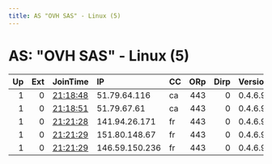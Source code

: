 ```yaml
---
title: AS "OVH SAS" - Linux (5)
---
```


# AS: "OVH SAS" - Linux (5)

|   Up |   Ext | JoinTime                                                                                              | IP             | CC   |   ORp |   Dirp | Version   | Contact              | Nickname   |   eFamMembers |
|-----:|------:|:------------------------------------------------------------------------------------------------------|:---------------|:-----|------:|-------:|:----------|:---------------------|:-----------|--------------:|
|    1 |     0 | [21:18:48](https://nusenu.github.io/OrNetStats/w/relay/DBEE515FA7425E32D01BD69A3701FBC8081715C0.html) | 51.79.64.116   | ca   |   443 |      0 | 0.4.6.9   | plcnk@protonmail.com | PLCNK05    |             5 |
|    1 |     0 | [21:18:51](https://nusenu.github.io/OrNetStats/w/relay/7E86FDBD097B538DEB39A4FC46ABF0CDFD6948F6.html) | 51.79.67.61    | ca   |   443 |      0 | 0.4.6.9   | plcnk@protonmail.com | PLCNK04    |             5 |
|    1 |     0 | [21:21:28](https://nusenu.github.io/OrNetStats/w/relay/84E15024AFB044E99CFBC7023AC7CB47C168E110.html) | 141.94.26.171  | fr   |   443 |      0 | 0.4.6.9   | plcnk@protonmail.com | PLCNK02    |             5 |
|    1 |     0 | [21:21:29](https://nusenu.github.io/OrNetStats/w/relay/54714E6A316B5295CE099BD881F60F220DAC4FD1.html) | 151.80.148.67  | fr   |   443 |      0 | 0.4.6.9   | plcnk@protonmail.com | PLCNK03    |             5 |
|    1 |     0 | [21:21:29](https://nusenu.github.io/OrNetStats/w/relay/FAE025658C7156717DF8C424A3C30B21B0BE15BC.html) | 146.59.150.236 | fr   |   443 |      0 | 0.4.6.9   | plcnk@protonmail.com | PLCNK01    |             5 |
